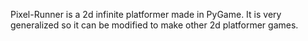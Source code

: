 Pixel-Runner is a 2d infinite platformer made in PyGame. It is very generalized so it can be modified to make other 2d platformer games.